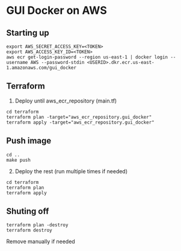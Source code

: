 # GUI Docker on AWS
## Starting up
```
export AWS_SECRET_ACCESS_KEY=<TOKEN>
export AWS_ACCESS_KEY_ID=<TOKEN>
aws ecr get-login-password --region us-east-1 | docker login --username AWS --password-stdin <USERID>.dkr.ecr.us-east-1.amazonaws.com/gui_docker
```
## Terraform
1. Deploy until aws_ecr_repository (main.tf)
```
cd terraform
terraform plan -target="aws_ecr_repository.gui_docker"
terraform apply -target="aws_ecr_repository.gui_docker"
```
## Push image
```
cd ..
make push
```
2. Deploy the rest (run multiple times if needed)
```
cd terraform
terraform plan
terraform apply
```

## Shuting off
```
terraform plan -destroy
terraform destroy
```
Remove manually if needed
